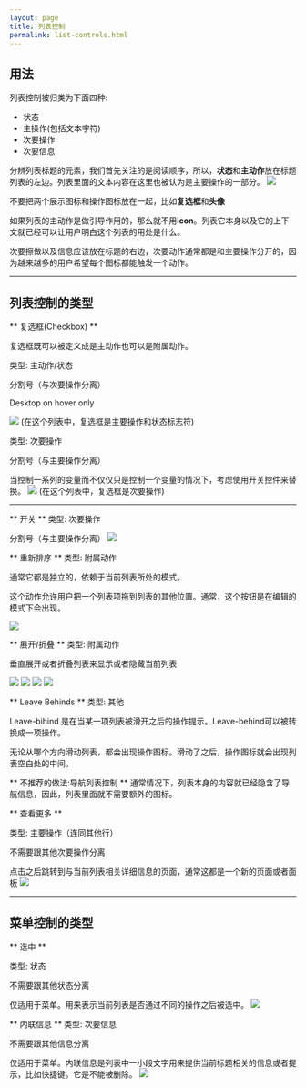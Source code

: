 ```yaml
---
layout: page
title: 列表控制
permalink: list-controls.html
---
```


## 用法 ##
列表控制被归类为下面四种:

* 状态
* 主操作(包括文本字符)
* 次要操作
* 次要信息

分辨列表标题的元素，我们首先关注的是阅读顺序，所以，**状态**和**主动作**放在标题列表的左边。列表里面的文本内容在这里也被认为是主要操作的一部分。
![](images/components-listcontrols-listcontrols-listcontrols_03_large_mdpi.png)


不要把两个展示图标和操作图标放在一起，比如**复选框**和**头像**

如果列表的主动作是做引导作用的，那么就不用**icon**。列表它本身以及它的上下文就已经可以让用户明白这个列表的用处是什么。

次要擦做以及信息应该放在标题的右边，次要动作通常都是和主要操作分开的，因为越来越多的用户希望每个图标都能触发一个动作。

---

## 列表控制的类型 ##

** 复选框(Checkbox) **

复选框既可以被定义成是主动作也可以是附属动作。

类型: 主动作/状态

分割号（与次要操作分离）

Desktop on hover only

![](images/components-listcontrols-typesoflistcontrols-listcontrols_08_large_mdpi.png)
(在这个列表中，复选框是主要操作和状态标志符)



类型: 次要操作

分割号（与主要操作分离）

当控制一系列的变量而不仅仅只是控制一个变量的情况下，考虑使用开关控件来替换。
![](images/components-listcontrols-typesoflistcontrols-listcontrols_10_large_mdpi.png)
(在这个列表中，复选框是次要操作)


---
** 开关 **
类型: 次要操作

分割号（与主要操作分离）
![](images/components-listcontrols-typesoflistcontrols-listcontrols_30_large_mdpi.png)

** 重新排序 **
类型:  附属动作

通常它都是独立的，依赖于当前列表所处的模式。

这个动作允许用户把一个列表项拖到列表的其他位置。通常，这个按钮是在编辑的模式下会出现。

![](images/components-listcontrols-typesoflistcontrols-listcontrols_18_large_mdpi.png)

** 展开/折叠 **
类型: 附属动作

垂直展开或者折叠列表来显示或者隐藏当前列表

![](images/components-listcontrols-typesoflistcontrols-listcontrols_26a_large_mdpi.png)
![](images/components-listcontrols-typesoflistcontrols-listcontrols_26b_large_mdpi.png)
![](images/components-listcontrols-typesoflistcontrols-listcontrols_28a_large_mdpi.png)
![](images/components-listcontrols-typesoflistcontrols-listcontrols_28b_large_mdpi.png)

** Leave Behinds **
类型: 其他

Leave-bihind 是在当某一项列表被滑开之后的操作提示。Leave-behind可以被转换成一项操作。

无论从哪个方向滑动列表，都会出现操作图标。滑动了之后，操作图标就会出现列表空白处的中间。

** 不推荐的做法:导航列表控制 **
通常情况下，列表本身的内容就已经隐含了导航信息，因此，列表里面就不需要额外的图标。

** 查看更多 **

类型: 主要操作（连同其他行）

不需要跟其他次要操作分离

点击之后跳转到与当前列表相关详细信息的页面，通常这都是一个新的页面或者面板
![](images/components-listcontrols-typesoflistcontrols-listcontrols_16_large_mdpi.png)

---

## 菜单控制的类型

** 选中 ** 

类型: 状态

不需要跟其他状态分离

仅适用于菜单。用来表示当前列表是否通过不同的操作之后被选中。
![](images/components-listcontrols-typesofmenucontrols-listcontrols_06_large_mdpi.png)

** 内联信息 **
类型: 次要信息

不需要跟其他信息分离

仅适用于菜单。内联信息是列表中一小段文字用来提供当前标题相关的信息或者提示，比如快捷键。它是不能被删除。
![](images/components-listcontrols-typesofmenucontrols-listcontrols_12_large_mdpi.png)


